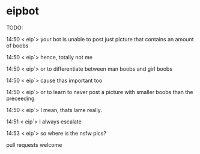 # eipbot

TODO:

14:50 < eip`> your bot is unable to post just picture that contains an amount of boobs 

14:50 < eip`> hence, totally not me

14:50 < eip`> or to differentiate between man boobs and girl boobs

14:50 < eip`> cause thas important too

14:50 < eip`> or to learn to never post a picture with smaller boobs than the preceeding

14:50 < eip`> I mean, thats lame really.

14:51 < eip`> I always escalate

14:53 < eip`> so where is the nsfw pics?

pull requests welcome
